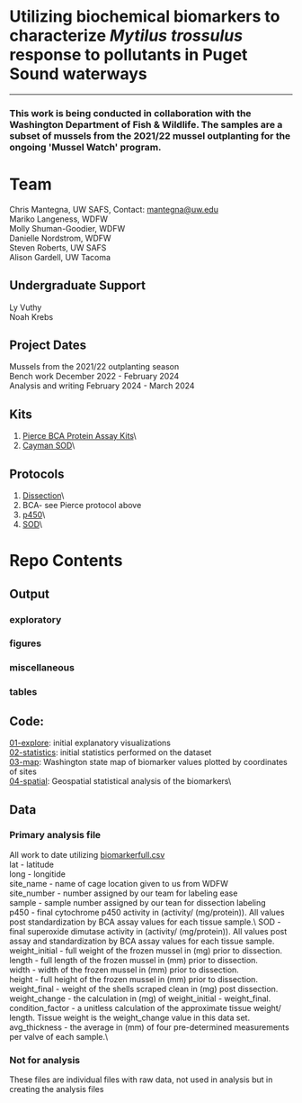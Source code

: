 # Utilizing biochemical biomarkers to characterize *Mytilus trossulus* response to pollutants in Puget Sound waterways
--- 
### This work is being conducted in collaboration with the Washington Department of Fish & Wildlife. The samples are a subset of mussels from the 2021/22 mussel outplanting for the ongoing 'Mussel Watch' program.   

# Team
Chris Mantegna, UW SAFS, Contact: mantegna@uw.edu\
Mariko Langeness, WDFW\
Molly Shuman-Goodier, WDFW\
Danielle Nordstrom, WDFW\
Steven Roberts, UW SAFS\
Alison Gardell, UW Tacoma 

## Undergraduate Support
Ly Vuthy\
Noah Krebs 


## Project Dates
Mussels from the 2021/22 outplanting season\
Bench work December 2022 - February 2024\
Analysis and writing February 2024 - March 2024

## Kits
1. [Pierce BCA Protein Assay Kits](https://github.com/ChrisMantegna/WDFWmussels/blob/main/protocol/TFS-Assets_LSG_manuals_MAN0011430_Pierce_BCA_Protein_Asy_UG.pdf)\
2. [Cayman SOD](https://github.com/ChrisMantegna/WDFWmussels/blob/main/protocol/Cayman_SOD_Assay_Protocol.pdf)\
## Protocols 
1. [Dissection](https://github.com/ChrisMantegna/WDFWmussels/blob/main/protocol/Frozen%20mussel%20dissection%20SOP.docx.pdf)\
2. BCA- see Pierce protocol above
3. [p450](https://github.com/ChrisMantegna/WDFWmussels/blob/main/protocol/SOP%20Bivalve%20Biomarkers%20P450.docx.pdf)\
4. [SOD](https://github.com/ChrisMantegna/WDFWmussels/blob/main/protocol/SOP%20Bivalve%20Biomarkers%20SOD.docx.pdf)\
# Repo Contents
## Output
### exploratory
### figures
### miscellaneous
### tables
## Code:
[01-explore](https://rpubs.com/cmantegna/mb01explore): initial explanatory visualizations\
[02-statistics](https://rpubs.com/cmantegna/mb02statistics): initial statistics performed on the dataset\
[03-map](https://rpubs.com/cmantegna/mb03map): Washington state map of biomarker values plotted by coordinates of sites\
[04-spatial](https://rpubs.com/cmantegna/mb04spatial): Geospatial statistical analysis of the biomarkers\

## Data
### Primary analysis file
All work to date utilizing [biomarkerfull.csv](https://github.com/ChrisMantegna/WDFWmussels/blob/main/data/biomarkerfull.csv)\
lat - latitude\
long - longitide\
site_name - name of cage location given to us from WDFW\
site_number - number assigned by our team for labeling ease\
sample - sample number assigned by our tean for dissection labeling\
p450 - final cytochrome p450 activity in (activity/ (mg/protein)). All values post standardization by BCA assay values for each tissue sample.\ 
SOD - final superoxide dimutase activity in (activity/ (mg/protein)). All values post assay and standardization by BCA assay values for each tissue sample.\
weight_initial - full weight of the frozen mussel in (mg) prior to dissection.\
length	- full length of the frozen mussel in (mm) prior to dissection.\
width	- width of the frozen mussel in (mm) prior to dissection.\
height	- full height of the frozen mussel in (mm) prior to dissection.\
weight_final - weight of the shells scraped clean in (mg) post dissection.\
weight_change - the calculation in (mg) of weight_initial  - weight_final.\
condition_factor	- a unitless calculation of the approximate tissue weight/ length. Tissue weight is the weight_change value in this data set.\
avg_thickness	- the average in (mm) of four pre-determined measurements per valve of each sample.\

### Not for analysis
These files are individual files with raw data, not used in analysis but in creating the analysis files

